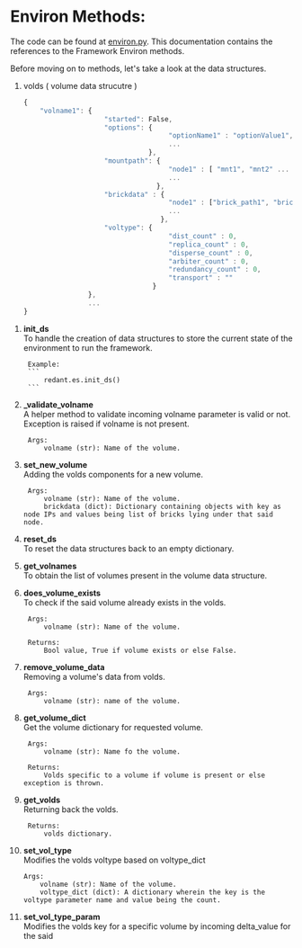 # Environ Methods:

The code can be found at [environ.py](../../../core/environ.py). This documentation contains the references
to the Framework Environ methods.

Before moving on to methods, let's take a look at the data structures.

1. volds ( volume data strucutre )
	```js
	{
		"volname1": {
						"started": False,
						"options": {
										"optionName1" : "optionValue1",
										...
								   },
						"mountpath": {
										"node1" : [ "mnt1", "mnt2" ... ],
										...
									 },
						"brickdata" : {
										"node1" : ["brick_path1", "brick_path2", ... ],
										...
									  },
						"voltype": {
										"dist_count" : 0,
										"replica_count" : 0,
										"disperse_count" : 0,
										"arbiter_count" : 0,
										"redundancy_count" : 0,
										"transport" : ""
									}
					},
					...
	}
	```
	
1) **init_ds**<br>
		To handle the creation of data structures to store the current state of the environment to run the framework.
		
		Example:
		```
			redant.es.init_ds()
		```

2) **_validate_volname**<br>
		A helper method to validate incoming volname parameter is valid or not. Exception is raised if volname is not present.
		
		Args:
			volname (str): Name of the volume.

3) **set_new_volume**<br>
		Adding the volds components for a new volume.
		
		Args:
			volname (str): Name of the volume.
			brickdata (dict): Dictionary containing objects with key as node IPs and values being list of bricks lying under that said node.

4) **reset_ds**<br>
		To reset the data structures back to an empty dictionary.

5) **get_volnames**<br>
		To obtain the list of volumes present in the volume data structure.

6) **does_volume_exists**<br>
		To check if the said volume already exists in the volds.
		
		Args:
			volname (str): Name of the volume.
			
		Returns:
			Bool value, True if volume exists or else False.

7) **remove_volume_data**<br>
		Removing a volume's data from volds.
		
		Args:
			volname (str): name of the volume.

8) **get_volume_dict**<br>
		Get the volume dictionary for requested volume.
		
		Args:
			volname (str): Name fo the volume.
		
		Returns:
			Volds specific to a volume if volume is present or else exception is thrown.

9) **get_volds**<br>
		Returning back the volds.
		
		Returns:
			volds dictionary.

10) **set_vol_type**<br>
		Modifies the volds voltype based on voltype_dict
		
		Args:
			volname (str): Name of the volume.
			voltype_dict (dict): A dictionary wherein the key is the voltype parameter name and value being the count.

11) **set_vol_type_param**<br>
		Modifies the volds key for a specific volume by incoming delta_value for the said 
